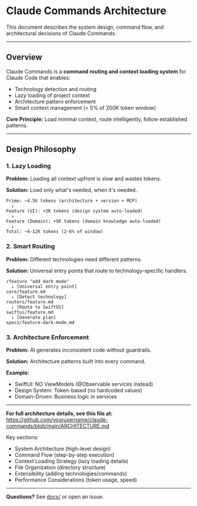 # Claude Commands Architecture

This document describes the system design, command flow, and architectural decisions of Claude Commands.

---

## Overview

Claude Commands is a **command routing and context loading system** for Claude Code that enables:

- Technology detection and routing
- Lazy loading of project context
- Architecture pattern enforcement  
- Smart context management (< 5% of 200K token window)

**Core Principle:** Load minimal context, route intelligently, follow established patterns.

---

## Design Philosophy

### 1. Lazy Loading

**Problem:** Loading all context upfront is slow and wastes tokens.

**Solution:** Load only what's needed, when it's needed.

```
Prime: ~4.5K tokens (architecture + version + MCP)
  ↓
Feature (UI): +2K tokens (design system auto-loaded)
  ↓  
Feature (Domain): +5K tokens (domain knowledge auto-loaded)
  ↓
Total: ~4-12K tokens (2-6% of window)
```

### 2. Smart Routing

**Problem:** Different technologies need different patterns.

**Solution:** Universal entry points that route to technology-specific handlers.

```
/feature "add dark mode"
  ↓ [Universal entry point]
core/feature.md
  ↓ [Detect technology]
routers/feature.md
  ↓ [Route to SwiftUI]
swiftui/feature.md
  ↓ [Generate plan]
specs/feature-dark-mode.md
```

### 3. Architecture Enforcement

**Problem:** AI generates inconsistent code without guardrails.

**Solution:** Architecture patterns built into every command.

**Example:**
- SwiftUI: NO ViewModels (@Observable services instead)
- Design System: Token-based (no hardcoded values)
- Domain-Driven: Business logic in services

---

**For full architecture details, see this file at:**
https://github.com/yourusername/claude-commands/blob/main/ARCHITECTURE.md

Key sections:
- System Architecture (high-level design)
- Command Flow (step-by-step execution)
- Context Loading Strategy (lazy loading details)
- File Organization (directory structure)
- Extensibility (adding technologies/commands)
- Performance Considerations (token usage, speed)

---

**Questions?** See [docs/](docs/) or open an issue.
